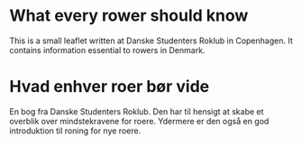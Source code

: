 # What every rower should know

This is a small leaflet written at Danske Studenters Roklub in
Copenhagen. It contains information essential to rowers in Denmark.

# Hvad enhver roer bør vide

En bog fra Danske Studenters Roklub. Den har til hensigt at skabe et
overblik over mindstekravene for roere. Ydermere er den også en god
introduktion til roning for nye roere.

